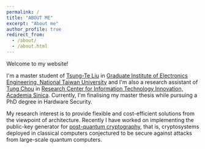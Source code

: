 ```yaml
---
permalink: /
title: "ABOUT ME"
excerpt: "About me"
author_profile: true
redirect_from: 
  - /about/
  - /about.html
---
```


Welcome to my website!  

I'm a master student of [Tsung-Te Liu](http://www.ee.ntu.edu.tw/profile2.php?id=1020909) in [Graduate Institute of Electronics Engineering, National Taiwan University](https://giee.ntu.edu.tw/)
and I'm also a research assistant of [Tung Chou](https://tungchou.github.io/) in [Research Center for Information Technology Innovation, Academia Sinica](https://www.citi.sinica.edu.tw/).
Currently, I'm finalising my master thesis while pursuing a PhD degree in Hardware Security.

My research interest is to provide flexible and cost-efficient solutions from the viewpoint of architecture.
Recently I have worked on implementing the public-key generator for [post-quantum cryptography](https://csrc.nist.gov/projects/post-quantum-cryptography/round-3-submissions), that is, cryptosystems deployed in classical computers conjectured to be secure against attacks from large-scale quantum computers.

